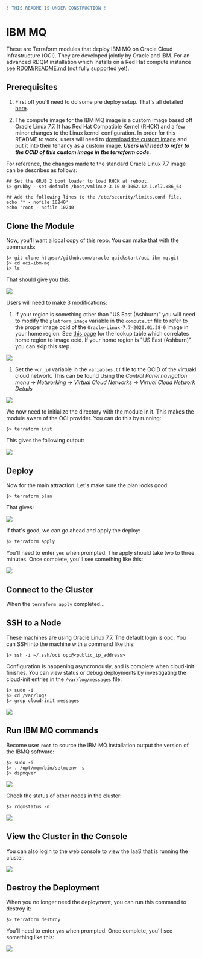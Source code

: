 ```diff
! THIS README IS UNDER CONSTRUCTION !
```
 
# IBM MQ
These are Terraform modules that deploy IBM MQ on Oracle Cloud Infrastructure (OCI). They are developed jointly by Oracle and IBM. For an advanced RDQM installation which installs on a Red Hat compute instance see [RDQM/README.md](RDQM/README.md) (not fully supported yet).

## Prerequisites
1. First off you'll need to do some pre deploy setup.  That's all detailed [here](https://github.com/oracle-quickstart/oci-prerequisites).

2. The compute image for the IBM MQ image is a custom image based off Oracle Linux 7.7. It has Red Hat Compatible Kernel (RHCK) and a few minor changes to the Linux kernel configuration. In order for this README to work, users will need to [download the custom image](https://objectstorage.us-ashburn-1.oraclecloud.com/p/HBb6fQS2Yg_lNVtX7WR-G8YlinMKixxdUkBzeZROo6w/n/partners/b/bucket-20200513-1843/o/OracleLinux7.7-RHCK-limits.conf) and put it into their tenancy as a custom image. ***Users will need to refer to the OCID of this custom image in the terraform code.***

For reference, the changes made to the standard Oracle Linux 7.7 image can be describes as follows:

    ## Set the GRUB 2 boot loader to load RHCK at reboot.
    $> grubby --set-default /boot/vmlinuz-3.10.0-1062.12.1.el7.x86_64
    
    ## Add the following lines to the /etc/security/limits.conf file.
    echo '* - nofile 10240'
    echo 'root - nofile 10240'

## Clone the Module
Now, you'll want a local copy of this repo.  You can make that with the commands:

    $> git clone https://github.com/oracle-quickstart/oci-ibm-mq.git
    $> cd oci-ibm-mq
    $> ls

That should give you this:

![](./images/ls.png)

Users will need to make 3 modifications:
 1. If your region is something other than "US East (Ashburn)" you will need to modify the `platform_image` variable in the `compute.tf` file to refer to the proper image ocid of the `Oracle-Linux-7.7-2020.01.28-0` image in your home region. See [this page](https://docs.cloud.oracle.com/en-us/iaas/images/image/0a72692a-bdbb-46fc-b17b-6e0a3fedeb23/) for the lookup table which correlates home region to image ocid. If your home region is "US East (Ashburn)" you can skip this step.

![](./images/custom_ocid.png)

 1. Set the `vcn_id` variable in the `variables.tf` file to the OCID of the virtuakl cloud network. This can be found Using the *Control Panel navigation menu -> Networking -> Virtual Cloud Networks -> Virtual Cloud Network Details*
 
 ![](./images/vcn_ocid.png)

We now need to initialize the directory with the module in it.  This makes the module aware of the OCI provider.  You can do this by running:

    $> terraform init

This gives the following output:

![](./images/terraform_init.png)

## Deploy
Now for the main attraction.  Let's make sure the plan looks good:

    $> terraform plan

That gives:

![](./images/terraform_plan.png)

If that's good, we can go ahead and apply the deploy:

    $> terraform apply

You'll need to enter `yes` when prompted.  The apply should take two to three minutes.  Once complete, you'll see something like this:

![](./images/terraform_apply.png)

## Connect to the Cluster
When the `terraform apply` completed...

## SSH to a Node
These machines are using Oracle Linux 7.7.  The default login is opc.  You can SSH into the machine with a command like this:

    $> ssh -i ~/.ssh/oci opc@<public_ip_address>

Configuration is happening asyncronously, and is complete when cloud-init finishes. You can view status or debug deployments by investigating the cloud-init entries in the `/var/log/messages` file:

    $> sudo -i
    $> cd /var/logs
    $> grep cloud-init messages

![](./images/cloud-init.png)

## Run IBM MQ commands
Become user `root` to source the IBM MQ installation output the version of the IBMQ software:

    $> sudo -i
    $> . /opt/mqm/bin/setmqenv -s
    $> dspmqver
    
![](./images/IBMMQ_ver.png)

Check the status of other nodes in the cluster:

    $> rdqmstatus -n

![](./images/RDQM_status.png)

## View the Cluster in the Console
You can also login to the web console to view the IaaS that is running the cluster.

![](./images/console.png)

## Destroy the Deployment
When you no longer need the deployment, you can run this command to destroy it:

    $> terraform destroy

You'll need to enter `yes` when prompted.  Once complete, you'll see something like this:

![](./images/terraform_destroy.png)
